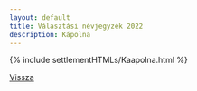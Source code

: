 ```yaml
---
layout: default
title: Választási névjegyzék 2022
description: Kápolna
---
```


{% include settlementHTMLs/Kaapolna.html %}

[Vissza](../)